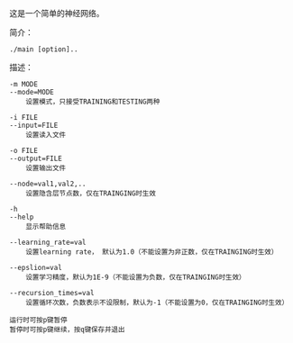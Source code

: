 这是一个简单的神经网络。

简介：

    ./main [option]..

描述：

    -m MODE
    --mode=MODE
        设置模式，只接受TRAINING和TESTING两种

    -i FILE
    --input=FILE
        设置读入文件

    -o FILE
    --output=FILE
        设置输出文件

    --node=val1,val2,..
        设置隐含层节点数，仅在TRAINGING时生效

    -h
    --help
        显示帮助信息

    --learning_rate=val
        设置learning rate， 默认为1.0（不能设置为非正数，仅在TRAINGING时生效）

    --epslion=val
        设置学习精度，默认为1E-9（不能设置为负数，仅在TRAINGING时生效）

    --recursion_times=val
        设置循环次数，负数表示不设限制，默认为-1（不能设置为0，仅在TRAINGING时生效）

    运行时可按p键暂停
    暂停时可按p键继续，按q键保存并退出